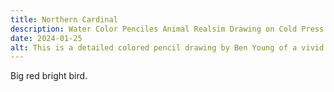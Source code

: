 ```yaml
---
title: Northern Cardinal
description: Water Color Penciles Animal Realsim Drawing on Cold Press Wood Pulp Paper.
date: 2024-01-25
alt: This is a detailed colored pencil drawing by Ben Young of a vivid red cardinal perched on a snowy branch.
---
```


Big red bright bird.
